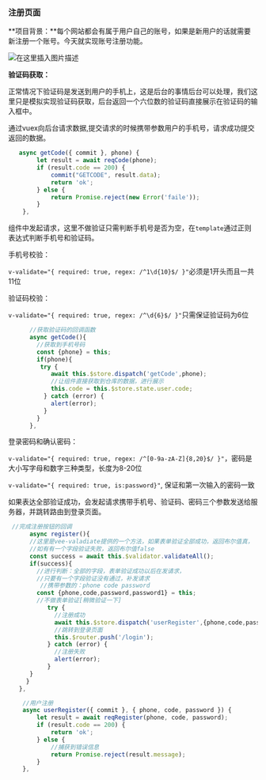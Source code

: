 ### 注册页面

**项目背景：**每个网站都会有属于用户自己的账号，如果是新用户的话就需要新注册一个账号。今天就实现账号注册功能。

![在这里插入图片描述](https://img-blog.csdnimg.cn/6d611a546892408aa52efefaf38c504f.png)

**验证码获取：**

正常情况下验证码是发送到用户的手机上，这是后台的事情后台可以处理，我们这里只是模拟实现验证码获取，后台返回一个六位数的验证码直接展示在验证码的输入框中。

通过vuex向后台请求数据,提交请求的时候携带参数用户的手机号，请求成功提交返回的数据。

```js
   async getCode({ commit }, phone) {
        let result = await reqCode(phone);
        if (result.code == 200) {
            commit("GETCODE", result.data);
            return 'ok';
        } else {
            return Promise.reject(new Error('faile'));
        }
    },
```

组件中发起请求，这里不做验证只需判断手机号是否为空，在`template`通过正则表达式判断手机号和验证码。

手机号校验：

`v-validate="{ required: true, regex: /^1\d{10}$/ }"`必须是1开头而且一共11位

验证码校验：

`v-validate="{ required: true, regex: /^\d{6}$/ }"`只需保证验证码为6位

```js
      //获取验证码的回调函数
      async getCode(){
        //获取到手机号码
        const {phone} = this;
        if(phone){
         try {
            await this.$store.dispatch('getCode',phone);
            //让组件直接获取到仓库的数据，进行展示
            this.code = this.$store.state.user.code;
          } catch (error) {
            alert(error);
          }
        }
      },
```

登录密码和确认密码：

`v-validate="{ required: true, regex: /^[0-9a-zA-Z]{8,20}$/ }"`，密码是大小写字母和数字三种类型，长度为8-20位

`v-validate="{ required: true, is:password}"`, 保证和第一次输入的密码一致

如果表达全部验证成功，会发起请求携带手机号、验证码、密码三个参数发送给服务器，并跳转路由到登录页面。

```js
 //完成注册按钮的回调
      async register(){
      //这里是vee-valadiate提供的一个方法，如果表单验证全部成功，返回布尔值真，
      //如有有一个字段验证失败，返回布尔值false
      const success = await this.$validator.validateAll();
      if(success){
        //进行判断：全部的字段，表单验证成功以后在发请求，
        //只要有一个字段验证没有通过，补发请求
         //携带参数的：phone code password
        const {phone,code,password,password1} = this;
        //不做表单验证[稍微验证一下]
           try {
             //注册成功
             await this.$store.dispatch('userRegister',{phone,code,password});
             //跳转到登录页面
             this.$router.push('/login');
           } catch (error) {
             //注册失败
             alert(error);
           }
      }
     }
   },
```

```js
    //用户注册
    async userRegister({ commit }, { phone, code, password }) {
        let result = await reqRegister(phone, code, password);
        if (result.code == 200) {
            return 'ok';
        } else {
            //捕获到错误信息
            return Promise.reject(result.message);
        }
    },
```

